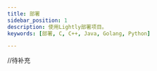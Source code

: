 ```yaml
---
title: 部署
sidebar_position: 1
description: 使用Lightly部署项目。
keywords: [部署, C, C++, Java, Golang, Python]

---
```


<head>
  <title>构建服务 - Lightly官方文档</title>
</head>

//待补充